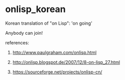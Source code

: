 # onlisp_korean
Korean translation of "on Lisp": 'on going'

Anybody can join!

references:
1. http://www.paulgraham.com/onlisp.html

1. http://onlisp.blogspot.de/2007/12/8-on-lisp_27.html

1. https://sourceforge.net/projects/onlisp-cn/
